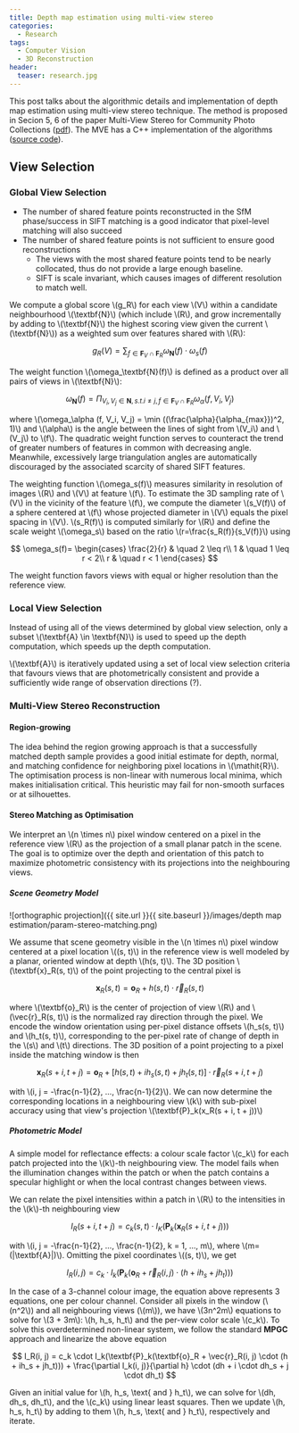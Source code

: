 ```yaml
---
title: Depth map estimation using multi-view stereo
categories: 
  - Research
tags:
  - Computer Vision
  - 3D Reconstruction
header:
  teaser: research.jpg
---
```


This post talks about the algorithmic details and implementation of depth map estimation using multi-view stereo technique. The method is proposed in Secion 5, 6 of the paper Multi-View Stereo for Community Photo Collections ([pdf](http://grail.cs.washington.edu/projects/mvscpc/download/Goesele-2007-MVS.pdf)). The MVE has a C++ implementation of the algorithms ([source code](https://github.com/simonfuhrmann/mve/tree/master/libs/dmrecon)).

## View Selection

### Global View Selection

* The number of shared feature points reconstructed in the SfM phase/success in SIFT matching is a good indicator that pixel-level matching will also succeed
* The number of shared feature points is not sufficient to ensure good reconstructions
	* The views with the most shared feature points tend to be nearly collocated, thus do not provide a large enough baseline.
	* SIFT is scale invariant, which causes images of different resolution to match well.

We compute a global score \\(g_R\\) for each view \\(V\\) within a candidate neighbourhood \\(\textbf{N}\\) (which include \\(R\\), and grow incrementally by adding to \\(\textbf{N}\\) the highest scoring view given the current \\(\textbf{N}\\)) as a weighted sum over features shared with \\(R\\):

$$
g_R(V)=\sum_{f \in \textbf{F}_V \cap \textbf{F}_R} \omega_\textbf{N}(f) \cdot \omega_s(f)
$$

The weight function \\(\omega_\textbf{N}(f)\\) is defined as a product over all pairs of views in \\(\textbf{N}\\):

$$
\omega_\textbf{N}(f) = \Pi_{V_i, V_j \in \textbf{N}, s.t. i \neq j, f \in \textbf{F}_V \cap \textbf{F}_R} \omega_\alpha (f, V_i, V_j)
$$

where \\(\omega_\alpha (f, V_i, V_j) = \min ((\frac{\alpha}{\alpha_{max}})^2, 1)\\) and \\(\alpha\\) is the angle between the lines of sight from \\(V_i\\) and \\(V_j\\) to \\(f\\). The quadratic weight function serves to counteract the trend of greater numbers of features in common with decreasing angle. Meanwhile, excessively large triangulation angles are automatically discouraged by the associated scarcity of shared SIFT features.

The weighting function \\(\omega_s(f)\\) measures similarity in resolution of images \\(R\\) and \\(V\\) at feature \\(f\\). To estimate the 3D sampling rate of \\(V\\) in the vicinity of the feature \\(f\\), we compute the diameter \\(s_V(f)\\) of a sphere centered at \\(f\\) whose projected diameter in \\(V\\) equals the pixel spacing in \\(V\\). \\(s_R(f)\\) is computed similarly for \\(R\\) and define the scale weight \\(\omega_s\\) based on the ratio \\(r=\frac{s_R(f)}{s_V(f)}\\) using

$$
\omega_s(f)=
\begin{cases}
    \frac{2}{r}  & \quad 2 \leq r\\
    1  & \quad 1 \leq r < 2\\
    r  & \quad r < 1
  \end{cases}
$$

The weight function favors views with equal or higher resolution than the reference view.

### Local View Selection

Instead of using all of the views determined by global view selection, only a subset \\(\textbf{A} \in \textbf{N}\\) is used to speed up the depth computation, which speeds up the depth computation.

\\(\textbf{A}\\) is iteratively updated using a set of local view selection criteria that favours views that are photometrically consistent and provide a sufficiently wide range of observation directions (?).


### Multi-View Stereo Reconstruction

#### Region-growing

The idea behind the region growing approach is that a successfully matched depth sample provides a good initial estimate for depth, normal, and matching confidence for neighboring pixel locations in \\(\mathit{R}\\). The optimisation process is non-linear with numerous local minima, which makes initialisation critical. This heuristic may fail for non-smooth surfaces or at silhouettes.


#### Stereo Matching as Optimisation

We interpret an \\(n \times n\\) pixel window centered on a pixel in the reference view \\(R\\) as the projection of a small planar patch in the scene. The goal is to optimize over the depth and orientation of this patch to maximize photometric consistency with its projections into the neighbouring views.

##### Scene Geometry Model

![orthographic projection]({{ site.url }}{{ site.baseurl }}/images/depth map estimation/param-stereo-matching.png)

We assume that scene geometry visible in the \\(n \times n\\) pixel window centered at a pixel location \\((s, t)\\) in the reference view is well modeled by a planar, oriented window at depth \\(h(s, t)\\). The 3D position \\(\textbf{x}_R(s, t)\\) of the point projecting to the central pixel is

$$
\textbf{x}_R(s, t)=\textbf{o}_R+h(s, t)\cdot \vec{r}_R(s, t)
$$

where \\(\textbf{o}_R\\) is the center of projection of view \\(R\\) and \\(\vec{r}_R(s, t)\\) is the normalized ray direction through the pixel. We encode the window orientation using per-pixel distance offsets \\(h_s(s, t)\\) and \\(h_t(s, t)\\), corresponding to the per-pixel rate of change of depth in the \\(s\\) and \\(t\\) directions. The 3D position of a point projecting to a pixel inside the matching window is then

$$
\textbf{x}_R(s + i, t + j) = \textbf{o}_R + [h(s, t) + ih_s(s, t) + jh_t(s, t)] \cdot \vec{r}_R (s + i, t + j)
$$

with \\(i, j = -\frac{n-1}{2}, ..., \frac{n-1}{2}\\). We can now determine the corresponding locations in a neighbouring view \\(k\\) with sub-pixel accuracy using that view's projection \\(\textbf{P}_k(x_R(s + i, t + j))\\)

##### Photometric Model

A simple model for reflectance effects: a colour scale factor \\(c_k\\) for each patch projected into the \\(k\\)-th neighbouring view. The model fails when the illumination changes within the patch or when the patch contains a specular highlight or when the local contrast changes between views.

We can relate the pixel intensities within a patch in \\(R\\) to the intensities in the \\(k\\)-th neighbouring view

$$
I_R(s + i, t + j) = c_k(s, t) \cdot I_K(\textbf{P}_k(\textbf{x}_R(s + i, t + j)))
$$

with \\(i, j = -\frac{n-1}{2}, ..., \frac{n-1}{2}, k = 1, ..., m\\), where \\(m=(\|\textbf{A}\|)\\). Omitting the pixel coordinates \\((s, t)\\), we get

$$
I_R(i, j) = c_k \cdot I_k(\textbf{P}_k(\textbf{o}_R + \vec{r}_R(i, j) \cdot (h + ih_s + jh_t)))
$$

In the case of a 3-channel colour image, the equation above represents 3 equations, one per colour channel. Consider all pixels in the window (\\(n^2\\)) and all neighbouring views (\\(m\\)), we have \\(3n^2m\\) equations to solve for \\(3 + 3m\\): \\(h, h_s, h_t\\) and the per-view color scale \\(c_k\\). To solve this overdetermined non-linear system, we follow the standard **MPGC** approach and linearize the above equation

$$
I_R(i, j) = c_k \cdot I_k(\textbf{P}_k(\textbf{o}_R + \vec{r}_R(i, j) \cdot (h + ih_s + jh_t))) + \frac{\partial I_k(i, j)}{\partial h} \cdot (dh + i \cdot dh_s + j \cdot dh_t)
$$

Given an initial value for \\(h, h_s, \text{ and } h_t\\), we can solve for \\(dh, dh_s, dh_t\\), and the \\(c_k\\) using linear least squares. Then we update \\(h, h_s, h_t\\) by adding to them \\(h, h_s, \text{ and } h_t\\), respectively and iterate.
